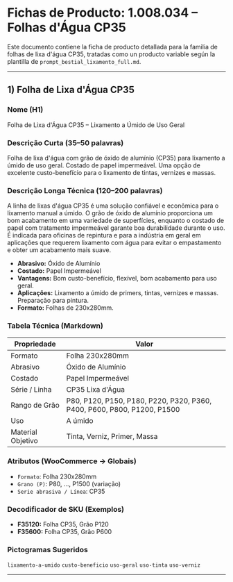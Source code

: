 
# Fichas de Producto: 1.008.034 – Folhas d'Água CP35

Este documento contiene la ficha de producto detallada para la familia de folhas de lixa d'água CP35, tratadas como un producto variable según la plantilla de `prompt_bestial_lixamento_full.md`.

---

## 1) Folha de Lixa d'Água CP35

### Nome (H1)
Folha de Lixa d'Água CP35 – Lixamento a Úmido de Uso Geral

### Descrição Curta (35–50 palavras)
Folha de lixa d'água com grão de óxido de alumínio (CP35) para lixamento a úmido de uso geral. Costado de papel impermeável. Uma opção de excelente custo-benefício para o lixamento de tintas, vernizes e massas.

### Descrição Longa Técnica (120–200 palavras)
A linha de lixas d'água CP35 é uma solução confiável e econômica para o lixamento manual a úmido. O grão de óxido de alumínio proporciona um bom acabamento em uma variedade de superfícies, enquanto o costado de papel com tratamento impermeável garante boa durabilidade durante o uso. É indicada para oficinas de repintura e para a indústria em geral em aplicações que requerem lixamento com água para evitar o empastamento e obter um acabamento mais suave.

- **Abrasivo:** Óxido de Alumínio
- **Costado:** Papel Impermeável
- **Vantagens:** Bom custo-benefício, flexível, bom acabamento para uso geral.
- **Aplicações:** Lixamento a úmido de primers, tintas, vernizes e massas. Preparação para pintura.
- **Formato:** Folhas de 230x280mm.

### Tabela Técnica (Markdown)
| Propriedade | Valor |
|---|---|
| Formato | Folha 230x280mm |
| Abrasivo | Óxido de Alumínio |
| Costado | Papel Impermeável |
| Série / Linha | CP35 Lixa d'Água |
| Rango de Grão | P80, P120, P150, P180, P220, P320, P360, P400, P600, P800, P1200, P1500 |
| Uso | A úmido |
| Material Objetivo | Tinta, Verniz, Primer, Massa |

### Atributos (WooCommerce → Globais)
- `Formato`: Folha 230x280mm
- `Grano (P)`: P80, ..., P1500 (variação)
- `Serie abrasiva / Línea`: CP35

### Decodificador de SKU (Exemplos)
- **F35120:** Folha CP35, Grão P120
- **F35600:** Folha CP35, Grão P600

### Pictogramas Sugeridos
`lixamento-a-umido` `custo-beneficio` `uso-geral` `uso-tinta` `uso-verniz`

---
